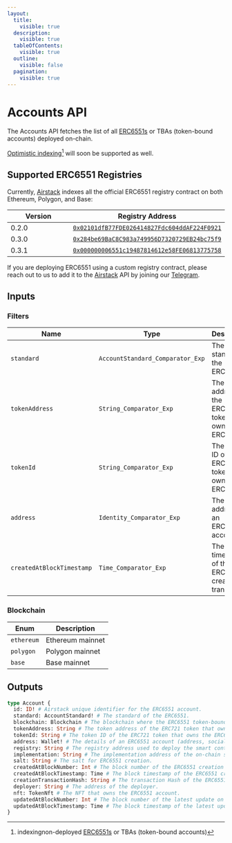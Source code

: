 ```yaml
---
layout:
  title:
    visible: true
  description:
    visible: true
  tableOfContents:
    visible: true
  outline:
    visible: false
  pagination:
    visible: true
---
```


# Accounts API

The Accounts API fetches the list of all [ERC6551s](https://eips.ethereum.org/EIPS/eip-6551) or TBAs (token-bound accounts) deployed on-chain.

[Optimistic indexing](#user-content-fn-1)[^1] will soon be supported as well.

## Supported ERC6551 Registries

Currently, [Airstack](https://airstack.xyz) indexes all the official ERC6551 registry contract on both Ethereum, Polygon, and Base:

<table><thead><tr><th width="210">Version</th><th>Registry Address</th></tr></thead><tbody><tr><td>0.2.0</td><td><a href="https://etherscan.io/address/0x02101dfB77FDE026414827Fdc604ddAF224F0921"><code>0x02101dfB77FDE026414827Fdc604ddAF224F0921</code></a></td></tr><tr><td>0.3.0</td><td><a href="https://etherscan.io/address/0x284be69BaC8C983a749956D7320729EB24bc75f9"><code>0x284be69BaC8C983a749956D7320729EB24bc75f9</code></a></td></tr><tr><td>0.3.1</td><td><a href="https://etherscan.io/address/0x000000006551c19487814612e58fe06813775758"><code>0x000000006551c19487814612e58FE06813775758</code></a></td></tr></tbody></table>

If you are deploying ERC6551 using a custom registry contract, please reach out to us to add it to the [Airstack](https://airstack.xyz) API by joining our [Telegram](https://t.me/+1k3c2FR7z51mNDRh).

## Inputs

### Filters

| Name                      | Type                             | Description                                                  |
| ------------------------- | -------------------------------- | ------------------------------------------------------------ |
| `standard`                | `AccountStandard_Comparator_Exp` | The standard of the ERC6551.                                 |
| `tokenAddress`            | `String_Comparator_Exp`          | The token address of the ERC721 token that owns the ERC6551. |
| `tokenId`                 | `String_Comparator_Exp`          | The token ID of the ERC721 token that owns the ERC6551.      |
| `address`                 | `Identity_Comparator_Exp`        | The address of an ERC6551 account.                           |
| `createdAtBlockTimestamp` | `Time_Comparator_Exp`            | The block timestamp of the ERC6551 creation transaction.     |

### Blockchain

| Enum       | Description      |
| ---------- | ---------------- |
| `ethereum` | Ethereum mainnet |
| `polygon`  | Polygon mainnet  |
| `base`     | Base mainnet     |

## Outputs

```graphql
type Account {
  id: ID! # Airstack unique identifier for the ERC6551 account.
  standard: AccountStandard! # The standard of the ERC6551.
  blockchain: Blockchain # The blockchain where the ERC6551 token-bound account is created.
  tokenAddress: String # The token address of the ERC721 token that owns the ERC6551.
  tokenId: String # The token ID of the ERC721 token that owns the ERC6551.
  address: Wallet! # The details of an ERC6551 account (address, socials, token balances).
  registry: String # The registry address used to deploy the smart contract wallet.
  implementation: String # The implementation address of the on-chain smart contract account.
  salt: String # The salt for ERC6551 creation.
  createdAtBlockNumber: Int # The block number of the ERC6551 creation transaction.
  createdAtBlockTimestamp: Time # The block timestamp of the ERC6551 creation transaction.
  creationTransactionHash: String # The transaction Hash of the ERC6551 creation transaction.
  deployer: String # The address of the deployer.
  nft: TokenNft # The NFT that owns the ERC6551 account.
  updatedAtBlockNumber: Int # The block number of the latest update on the ERC6551.
  updatedAtBlockTimestamp: Time # The block timestamp of the latest update on the ERC6551.
}
```

[^1]: indexingnon-deployed [ERC6551s](https://eips.ethereum.org/EIPS/eip-6551) or TBAs (token-bound accounts)
